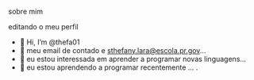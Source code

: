 sobre mim

editando o meu perfil
- 👋 Hi, I’m @thefa01
- 👀 meu email de contado e sthefany.lara@escola.pr.gov...
- 🌱 eu estou interessada em aprender a programar novas linguagens...
- 💞️ eu estou aprendendo a programar recentemente ...
.

<!---

